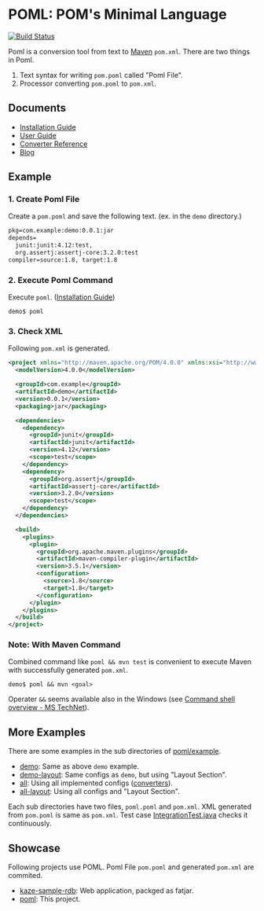 # POML: POM's Minimal Language
[![Build Status](https://travis-ci.org/mamorum/poml.svg?branch=master)](https://travis-ci.org/mamorum/poml)

Poml is a conversion tool from text to [Maven](https://maven.apache.org/) `pom.xml`. There are two things in Poml.

1. Text syntax for writing `pom.poml` called "Poml File".
2. Processor converting `pom.poml` to `pom.xml`.


## Documents
- [Installation Guide](doc/installation-guide.md)
- [User Guide](doc/user-guide.md)
- [Converter Reference](https://github.com/mamorum/poml/wiki)
- [Blog](http://java-poml.blogspot.com/)


## Example
### 1. Create Poml File
Create a `pom.poml` and save the following text. (ex. in the `demo` directory.)

```txt
pkg=com.example:demo:0.0.1:jar
depends=
  junit:junit:4.12:test,
  org.assertj:assertj-core:3.2.0:test
compiler=source:1.8, target:1.8
```


### 2. Execute Poml Command
Execute `poml`. ([Installation Guide](doc/installation-guide.md))

```
demo$ poml
```

### 3. Check XML
Following `pom.xml` is generated.

```xml
<project xmlns="http://maven.apache.org/POM/4.0.0" xmlns:xsi="http://www.w3.org/2001/XMLSchema-instance" xsi:schemaLocation="http://maven.apache.org/POM/4.0.0 http://maven.apache.org/xsd/maven-4.0.0.xsd">
  <modelVersion>4.0.0</modelVersion>

  <groupId>com.example</groupId>
  <artifactId>demo</artifactId>
  <version>0.0.1</version>
  <packaging>jar</packaging>

  <dependencies>
    <dependency>
      <groupId>junit</groupId>
      <artifactId>junit</artifactId>
      <version>4.12</version>
      <scope>test</scope>
    </dependency>
    <dependency>
      <groupId>org.assertj</groupId>
      <artifactId>assertj-core</artifactId>
      <version>3.2.0</version>
      <scope>test</scope>
    </dependency>
  </dependencies>

  <build>
    <plugins>
      <plugin>
        <groupId>org.apache.maven.plugins</groupId>
        <artifactId>maven-compiler-plugin</artifactId>
        <version>3.5.1</version>
        <configuration>
          <source>1.8</source>
          <target>1.8</target>
        </configuration>
      </plugin>
    </plugins>
  </build>
</project>
```

### Note: With Maven Command
Combined command like `poml && mvn test` is convenient to execute Maven with successfully generated `pom.xml`. 

```
demo$ poml && mvn <goal>
```

Operater `&&` seems available also in the Windows (see [Command shell overview - MS TechNet](https://technet.microsoft.com/en-us/library/bb490954.aspx)).


## More Examples
There are some examples in the sub directories of [poml/example](example).

- [demo](example/demo): Same as above `demo` example.
- [demo-layout](example/demo-layout): Same configs as `demo`, but using "Layout Section".
- [all](example/all): Using all implemented configs ([converters](https://github.com/mamorum/poml/wiki)).
- [all-layout](example/all-layout): Using all configs and "Layout Section".

Each sub directories have two files, `poml.poml` and `pom.xml`. XML generated from `pom.poml` is same as `pom.xml`. Test case [IntegrationTest.java](src/test/java/it/IntegrationTest.java) checks it continuously.


## Showcase
Following projects use POML. Poml File `pom.poml` and generated `pom.xml` are commited.

- [kaze-sample-rdb](https://github.com/mamorum/kaze-sample/tree/master/rdb): Web application, packged as fatjar.
- [poml](https://github.com/mamorum/poml): This project.
